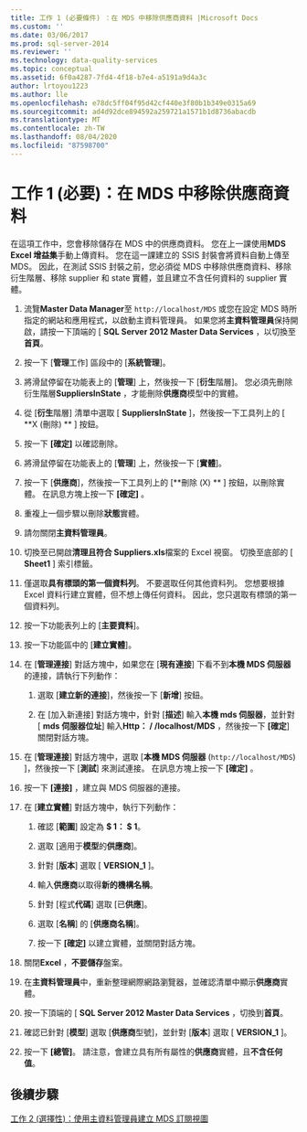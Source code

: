 ```yaml
---
title: 工作 1 (必要條件) ：在 MDS 中移除供應商資料 |Microsoft Docs
ms.custom: ''
ms.date: 03/06/2017
ms.prod: sql-server-2014
ms.reviewer: ''
ms.technology: data-quality-services
ms.topic: conceptual
ms.assetid: 6f0a4287-7fd4-4f18-b7e4-a5191a9d4a3c
author: lrtoyou1223
ms.author: lle
ms.openlocfilehash: e78dc5ff04f95d42cf440e3f80b1b349e0315a69
ms.sourcegitcommit: ad4d92dce894592a259721a1571b1d8736abacdb
ms.translationtype: MT
ms.contentlocale: zh-TW
ms.lasthandoff: 08/04/2020
ms.locfileid: "87598700"
---
```

# <a name="task-1-prerequisite-removing-supplier-data-in-mds"></a>工作 1 (必要)：在 MDS 中移除供應商資料
  在這項工作中，您會移除儲存在 MDS 中的供應商資料。 您在上一課使用**MDS Excel 增益集**手動上傳資料。 您在這一課建立的 SSIS 封裝會將資料自動上傳至 MDS。 因此，在測試 SSIS 封裝之前，您必須從 MDS 中移除供應商資料、移除衍生階層、移除 supplier 和 state 實體，並且建立不含任何資料的 supplier 實體。  
  
1.  流覽**Master Data Manager**至 `http://localhost/MDS` 或您在設定 MDS 時所指定的網站和應用程式，以啟動主資料管理員。 如果您將**主資料管理員**保持開啟，請按一下頂端的 [ **SQL Server 2012 Master Data Services** ，以切換至**首頁**。  
  
2.  按一下 [**管理**工作] 區段中的 [**系統管理**]。  
  
3.  將滑鼠停留在功能表上的 [**管理**] 上，然後按一下 [**衍生**階層]。 您必須先刪除衍生階層**SuppliersInState** ，才能刪除**供應商**模型中的實體。  
  
4.  從 [**衍生**階層] 清單中選取 [ **SuppliersInState** ]，然後按一下工具列上的 [ **X (刪除) ** ] 按鈕。  
  
5.  按一下 **[確定]** 以確認刪除。  
  
6.  將滑鼠停留在功能表上的 [**管理**] 上，然後按一下 [**實體**]。  
  
7.  按一下 [**供應商**]，然後按一下工具列上的 [**刪除 (X) ** ] 按鈕，以刪除實體。 在訊息方塊上按一下 **[確定]** 。  
  
8.  重複上一個步驟以刪除**狀態**實體。  
  
9. 請勿關閉**主資料管理員**。  
  
10. 切換至已開啟**清理且符合 Suppliers.xls**檔案的 Excel 視窗。 切換至底部的 [ **Sheet1** ] 索引標籤。  
  
11. 僅選取**具有標頭的第一個資料列**。 不要選取任何其他資料列。 您想要根據 Excel 資料行建立實體，但不想上傳任何資料。 因此，您只選取有標頭的第一個資料列。  
  
12. 按一下功能表列上的 [**主要資料**]。  
  
13. 按一下功能區中的 [**建立實體**]。  
  
14. 在 [**管理連接**] 對話方塊中，如果您在 [**現有連接**] 下看不到**本機 MDS 伺服器**的連接，請執行下列動作：  
  
    1.  選取 [**建立新的連接**]，然後按一下 [**新增**] 按鈕。  
  
    2.  在 [加入新連接] 對話方塊中，針對 [**描述**] 輸入**本機 mds 伺服器**，並針對 [ **mds 伺服器位址**] 輸入**Http： \/ /localhost/MDS** ，然後按一下 **[確定**] 關閉對話方塊。  
  
15. 在 [**管理連接**] 對話方塊中，選取 [**本機 MDS 伺服器** (`http://localhost/MDS`) ]，然後按一下 [**測試**] 來測試連接。 在訊息方塊上按一下 **[確定]** 。  
  
16. 按一下 **[連接]** ，建立與 MDS 伺服器的連接。  
  
17. 在 [**建立實體**] 對話方塊中，執行下列動作：  
  
    1.  確認 [**範圍**] 設定為 **$ 1： $ 1**。  
  
    2.  選取 [適用于**模型**的**供應商**]。  
  
    3.  針對 [**版本**] 選取 [ **VERSION_1** ]。  
  
    4.  輸入**供應商**以取得**新的機構名稱**。  
  
    5.  針對 [程式**代碼**] 選取 [已**供應**]。  
  
    6.  選取 [**名稱**] 的 [**供應商名稱**]。  
  
    7.  按一下 **[確定]** 以建立實體，並關閉對話方塊。  
  
18. 關閉**Excel** ，**不要儲存**盤案。  
  
19. 在**主資料管理員**中，重新整理網際網路瀏覽器，並確認清單中顯示**供應商**實體。  
  
20. 按一下頂端的 [ **SQL Server 2012 Master Data Services** ，切換到**首頁**。  
  
21. 確認已針對 [**模型**] 選取 [**供應商**型號]，並針對 [**版本**] 選取 [ **VERSION_1** ]。  
  
22. 按一下 **[總管]**。 請注意，會建立具有所有屬性的**供應商**實體，且**不含任何值**。  
  
## <a name="next-step"></a>後續步驟  
 [工作 2 &#40;選擇性&#41;：使用主資料管理員建立 MDS 訂閱視圖](../../2014/tutorials/task-2-optional-creating-a-mds-subscription-view-using-master-data-manager.md)  
  
  
